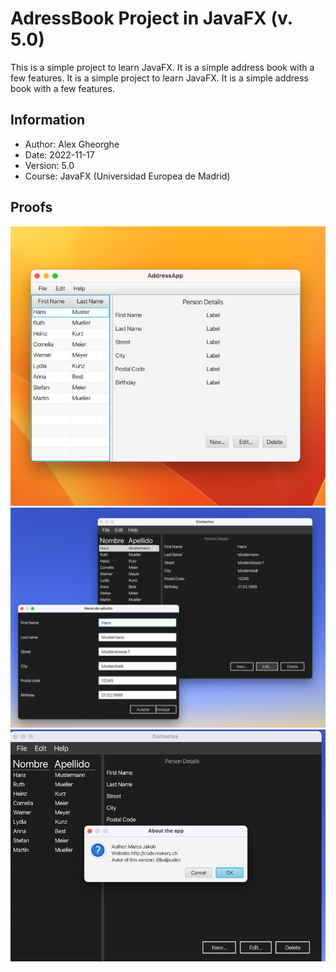 # AdressBook Project in JavaFX (v. 5.0)

This is a simple project to learn JavaFX. It is a simple address book with a few features. It is a simple project to learn JavaFX. It is a simple address book with a few features.

## Information
- Author: Alex Gheorghe
- Date: 2022-11-17
- Version: 5.0
- Course: JavaFX (Universidad Europea de Madrid)
## Proofs
![](src/main/resources/images/work-test.png)
![](src/main/resources/images/work-testv4.png)
![](src/main/resources/images/work-testv501.png)
